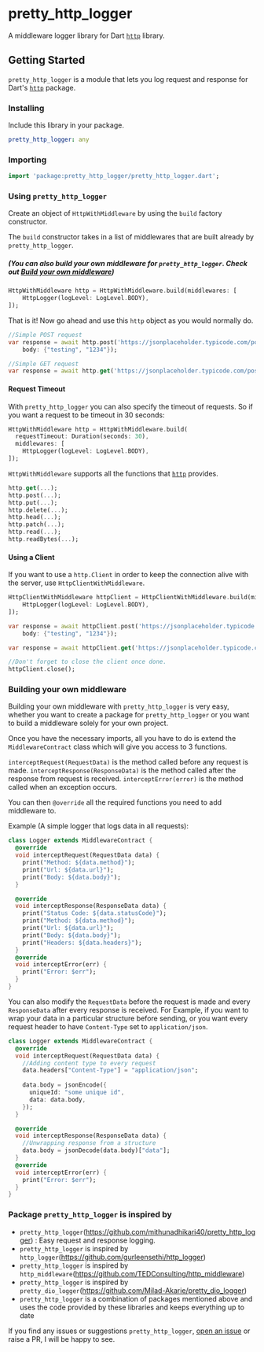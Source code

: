 # pretty_http_logger

A middleware logger library for Dart [`http`](https://pub.dartlang.org/packages/http) library.

## Getting Started

`pretty_http_logger` is a module that lets you log request and response for Dart's [`http`](https://pub.dartlang.org/packages/http) package.

### Installing
Include this library in your package.
```yaml
pretty_http_logger: any
```

### Importing
```dart
import 'package:pretty_http_logger/pretty_http_logger.dart';
```

### Using `pretty_http_logger`

Create an object of `HttpWithMiddleware` by using the `build` factory constructor.

The `build` constructor takes in a list of middlewares that are built already by `pretty_http_logger`.

##### (You can also build your own middleware for `pretty_http_logger`. Check out [Build your own middleware](#building-your-own-middleware))

```dart
HttpWithMiddleware http = HttpWithMiddleware.build(middlewares: [
    HttpLogger(logLevel: LogLevel.BODY),
]);
```

That is it! Now go ahead and use this `http` object as you would normally do.
```dart
//Simple POST request
var response = await http.post('https://jsonplaceholder.typicode.com/posts/',
    body: {"testing", "1234"});

//Simple GET request
var response = await http.get('https://jsonplaceholder.typicode.com/posts/');
```

#### Request Timeout
With `pretty_http_logger` you can also specify the timeout of requests. So if you want a request to be timeout in 30 seconds:
```dart
HttpWithMiddleware http = HttpWithMiddleware.build(
  requestTimeout: Duration(seconds: 30),
  middlewares: [
    HttpLogger(logLevel: LogLevel.BODY),
]);
```
<!--
You need to catch the exception thrown to know if connection timed out.
 ```dart
try {
  var response = await http.get('https://jsonplaceholder.typicode.com/posts/');
} catch(e) {
  if (e is TimeoutException) {
    //Timed out
  }
}
``` -->

`HttpWithMiddleware` supports all the functions that [`http`](https://pub.dartlang.org/packages/http) provides.

```dart
http.get(...);
http.post(...);
http.put(...);
http.delete(...);
http.head(...);
http.patch(...);
http.read(...);
http.readBytes(...);
```

#### Using a Client
If you want to use a `http.Client` in order to keep the connection alive with the server, use `HttpClientWithMiddleware`.
```dart
HttpClientWithMiddleware httpClient = HttpClientWithMiddleware.build(middlewares: [
    HttpLogger(logLevel: LogLevel.BODY),
]);

var response = await httpClient.post('https://jsonplaceholder.typicode.com/posts/',
    body: {"testing", "1234"});

var response = await httpClient.get('https://jsonplaceholder.typicode.com/posts/');

//Don't forget to close the client once done.
httpClient.close();
```

### Building your own middleware
Building your own middleware with `pretty_http_logger` is very easy, whether you want to create a package for `pretty_http_logger` or you want to build a middleware solely for your own project.

Once you have the necessary imports, all you have to do is extend the `MiddlewareContract` class which will give you access to 3 functions.

`interceptRequest(RequestData)` is the method called before any request is made.
 `interceptResponse(ResponseData)` is the method called after the response from request is received.
 `interceptError(error)` is the method called when an exception occurs.

You can then `@override` all the required functions you need to add middleware to.

Example (A simple logger that logs data in all requests):
```dart
class Logger extends MiddlewareContract {
  @override
  void interceptRequest(RequestData data) {
    print("Method: ${data.method}");
    print("Url: ${data.url}");
    print("Body: ${data.body}");
  }

  @override
  void interceptResponse(ResponseData data) {
    print("Status Code: ${data.statusCode}");
    print("Method: ${data.method}");
    print("Url: ${data.url}");
    print("Body: ${data.body}");
    print("Headers: ${data.headers}");
  }
  @override
  void interceptError(err) {
    print("Error: $err");
  }
}
```

You can also modify the `RequestData` before the request is made and every `ResponseData` after every response is received. For Example, if you want to wrap your data in a particular structure before sending, or you want every request header to have `Content-Type` set to `application/json`.

```dart
class Logger extends MiddlewareContract {
  @override
  void interceptRequest(RequestData data) {
    //Adding content type to every request
    data.headers["Content-Type"] = "application/json";
    
    data.body = jsonEncode({
      uniqueId: "some unique id",
      data: data.body,
    });
  }

  @override
  void interceptResponse(ResponseData data) {
    //Unwrapping response from a structure
    data.body = jsonDecode(data.body)["data"];
  }
  @override
  void interceptError(err) {
    print("Error: $err");
  }
}
```

### Package  `pretty_http_logger` is inspired by

- `pretty_http_logger`(https://github.com/mithunadhikari40/pretty_http_logger) : Easy request and response logging.
- `pretty_http_logger` is inspired by `http_logger`(https://github.com/gurleensethi/http_logger)
- `pretty_http_logger` is inspired by `http_middleware`(https://github.com/TEDConsulting/http_middleware)
- `pretty_http_logger` is inspired by `pretty_dio_logger`(https://github.com/Milad-Akarie/pretty_dio_logger)
- `pretty_http_logger` is a combination of packages mentioned above and uses the code provided by these libraries and keeps everything up to date


If you find any issues or suggestions `pretty_http_logger`, [open an issue](https://github.com/mithunadhikari40/pretty_http_logger/issues/new) or raise a PR, I will be happy to see.
